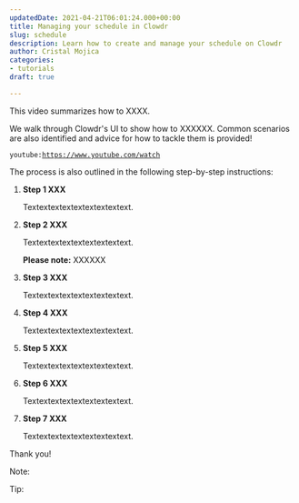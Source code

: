 ```yaml
---
updatedDate: 2021-04-21T06:01:24.000+00:00
title: Managing your schedule in Clowdr
slug: schedule
description: Learn how to create and manage your schedule on Clowdr
author: Cristal Mojica
categories:
- tutorials
draft: true

---
```

This video summarizes how to XXXX.

We walk through Clowdr's UI to show how to XXXXXX. Common scenarios are also identified and advice for how to tackle them is provided!

`youtube:`[`https://www.youtube.com/watch`](https://www.youtube.com/watch "https://www.youtube.com/watch")

The process is also outlined in the following step-by-step instructions:

1. **Step 1 XXX**

   Textextextextextextextextext.

2. **Step 2 XXX**

   Textextextextextextextextext.

   **Please note:** XXXXXX

3. **Step 3 XXX**

   Textextextextextextextextext.

4. **Step 4 XXX**

   Textextextextextextextextext.

5. **Step 5 XXX**

   Textextextextextextextextext.

6. **Step 6 XXX**

   Textextextextextextextextext.

7. **Step 7 XXX**

   Textextextextextextextextext.

Thank you!

Note:

Tip:
